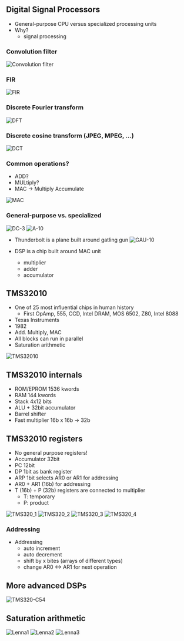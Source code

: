 ## Digital Signal Processors

* General-purpose CPU versus specialized processing units
* Why?
    - signal processing

### Convolution filter
![Convolution filter](images/dsp_filter.png)

### FIR
![FIR](images/dsp_fir.png)

### Discrete Fourier transform
![DFT](images/dsp_dft.png)

### Discrete cosine transform (JPEG, MPEG, ...)
![DCT](images/dsp_dct.png)

### Common operations?

* ADD?
* MULtiply?
* MAC -> Multiply Accumulate

![MAC](images/dsp_mac.png)

### General-purpose vs. specialized

![DC-3](images/dsp_DC-3.jpg)
![A-10](images/dsp_A-10.jpg)

* Thunderbolt is a plane built around gatling gun
![GAU-10](images/dsp_GAU-10.jpg)

* DSP is a chip built around MAC unit
    - multiplier
    - adder
    - accumulator

## TMS32010

* One of 25 most influential chips in human history
    - First OpAmp, 555, CCD, Intel DRAM, MOS 6502, Z80, Intel 8088
* Texas Instruments
* 1982
* Add. Multiply, MAC
* All blocks can run in parallel
* Saturation arithmetic

![TMS32010](images/dsp_tms320.jpg)

## TMS32010 internals

* ROM/EPROM 1536 kwords
* RAM 144 kwords
* Stack 4x12 bits
* ALU + 32bit accumulator
* Barrel shifter
* Fast multiplier 16b x 16b -> 32b

## TMS32010 registers

* No general purpose registers!
* Accumulator 32bit
* PC 12bit
* DP 1bit as bank register
* ARP 1bit selects AR0 or AR1 for addressing
* AR0 + AR1 (16b) for addressing
* T (16b) + P (32b) registers are connected to multiplier
    - T: temporary
    - P: product

![TMS320_1](images/dsp_tms32010_1.png)
![TMS320_2](images/dsp_tms32010_2.png)
![TMS320_3](images/dsp_tms32010_3.png)
![TMS320_4](images/dsp_tms32010_4.png)

### Addressing
* Addressing
    - auto increment
    - auto decrement
    - shift by x bites (arrays of different types)
    - change AR0 <-> AR1 for next operation

## More advanced DSPs

![TMS320-C54](images/dsp_tms320-c54.png)

## Saturation arithmetic

![Lenna1](images/dsp_lenna1.png)
![Lenna2](images/dsp_lenna2.png)
![Lenna3](images/dsp_lenna3.png)
